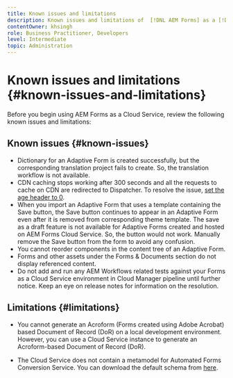 ```yaml
---
title: Known issues and limitations
description: Known issues and limitations of  [!DNL AEM Forms] as a [!DNL Cloud Service] environment
contentOwner: khsingh
role: Business Practitioner, Developers
level: Intermediate
topic: Administration
---
```


# Known issues and limitations {#known-issues-and-limitations}

Before you begin using AEM Forms as a Cloud Service, review the following known issues and limitations:

## Known issues {#known-issues}

* Dictionary for an Adaptive Form is created successfully, but the corresponding translation project fails to create. So, the translation workflow is not available.
* CDN caching stops working after 300 seconds and all the requests to cache on CDN are redirected to Dispatcher. To resolve the issue, [set the age header to 0](troubleshooting-caching-performance.md#cdn-caching-stops-working-after-300-seconds).
* When you import an Adaptive Form that uses a template containing the Save button, the Save button continues to appear in an Adaptive Form even after it is removed from corresponding theme template. The save as a draft feature is not available for Adaptive Forms created and hosted on AEM Forms Cloud Service. So, the button would not work. Manually remove the Save button from the form to avoid any confusion.
* You cannot reorder components in the content tree of an Adaptive Form.
* Forms and other assets under the Forms & Documents section do not display referenced content.
* Do not add and run any AEM Workflows related tests against your Forms as a Cloud Service environment in Cloud Manager pipeline until further notice. Keep an eye on release notes for information on the resolution.

## Limitations {#limitations}

* You cannot generate an Acroform (Forms created using Adobe Acrobat) based Document of Record (DoR) on a local development environment. However, you can use a Cloud Service instance to generate an Acroform-based Document of Record (DoR).

* The Cloud Service does not contain a metamodel for Automated Forms Conversion Service. You can download the default schema from [here](https://experienceleague.adobe.com/docs/aem-forms-automated-conversion-service/assets/global.schema.json).
